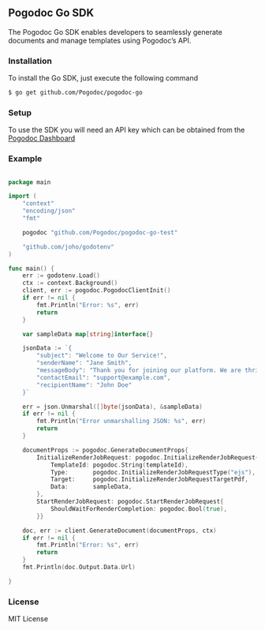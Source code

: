 ## Pogodoc Go SDK

The Pogodoc Go SDK enables developers to seamlessly generate documents and manage templates using Pogodoc’s API.

### Installation

To install the Go SDK, just execute the following command

```bash
$ go get github.com/Pogodoc/pogodoc-go
```

### Setup

To use the SDK you will need an API key which can be obtained from the [Pogodoc Dashboard](https://pogodoc.com)

### Example

```go

package main

import (
	"context"
	"encoding/json"
	"fmt"

	pogodoc "github.com/Pogodoc/pogodoc-go-test"

	"github.com/joho/godotenv"
)

func main() {
	err := godotenv.Load()
	ctx := context.Background()
	client, err := pogodoc.PogodocClientInit()
	if err != nil {
		fmt.Println("Error: %s", err)
		return
	}

	var sampleData map[string]interface{}

	jsonData := `{
		"subject": "Welcome to Our Service!",
		"senderName": "Jane Smith",
		"messageBody": "Thank you for joining our platform. We are thrilled to have you with us. Please feel free to explore our features and let us know if you have any questions.",
		"contactEmail": "support@example.com",
		"recipientName": "John Doe"
	}`

	err = json.Unmarshal([]byte(jsonData), &sampleData)
	if err != nil {
		fmt.Println("Error unmarshalling JSON: %s", err)
		return
	}

	documentProps := pogodoc.GenerateDocumentProps{
		InitializeRenderJobRequest: pogodoc.InitializeRenderJobRequest{
			TemplateId: pogodoc.String(templateId),
			Type:       pogodoc.InitializeRenderJobRequestType("ejs"),
			Target:     pogodoc.InitializeRenderJobRequestTargetPdf,
			Data:       sampleData,
		},
		StartRenderJobRequest: pogodoc.StartRenderJobRequest{
			ShouldWaitForRenderCompletion: pogodoc.Bool(true),
		}}

	doc, err := client.GenerateDocument(documentProps, ctx)
	if err != nil {
		fmt.Println("Error: %s", err)
		return
	}
	fmt.Println(doc.Output.Data.Url)

}

```

### License

MIT License
